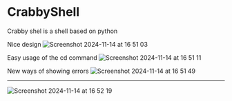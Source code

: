 # CrabbyShell

Crabby shel is a shell based on python


Nice design
![Screenshot 2024-11-14 at 16 51 03](https://github.com/user-attachments/assets/65753ebb-b246-4664-bbc1-ebca9d2f555e)

Easy usage of the cd command
![Screenshot 2024-11-14 at 16 51 11](https://github.com/user-attachments/assets/7752d1bf-3cd0-4a06-99b0-ddc7ccfc37be)

New ways of showing errors
![Screenshot 2024-11-14 at 16 51 49](https://github.com/user-attachments/assets/30d15601-615a-4514-a29c-1328e50bddfe)
_____________________
![Screenshot 2024-11-14 at 16 52 19](https://github.com/user-attachments/assets/3cdec114-df53-40c8-8b95-f14926d9c422)
